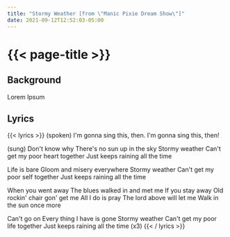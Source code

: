 ```yaml
---
title: "Stormy Weather [from \"Manic Pixie Dream Show\"]"
date: 2021-09-12T12:52:03-05:00
---
```

# {{< page-title >}}

## Background
Lorem Ipsum

## Lyrics
{{< lyrics >}}
(spoken)
I'm gonna sing this, then.
I'm gonna sing this, then!

(sung)
Don't know why
There's no sun up in the sky
Stormy weather
Can't get my poor heart together
Just keeps raining all the time

Life is bare
Gloom and misery everywhere
Stormy weather
Can't get my poor self together
Just keeps raining all the time

When you went away
The blues walked in and met me
If you stay away
Old rockin' chair gon' get me
All I do is pray
The lord above will let me
Walk in the sun once more

Can't go on
Every thing I have is gone
Stormy weather
Can't get my poor life together
Just keeps raining all the time
(x3)
{{< / lyrics >}}
